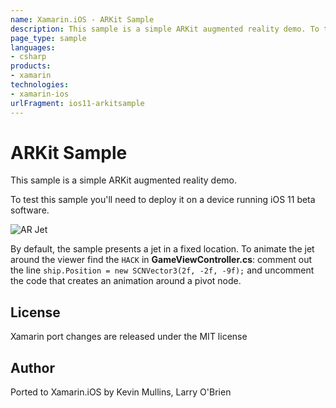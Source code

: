 ```yaml
---
name: Xamarin.iOS - ARKit Sample
description: This sample is a simple ARKit augmented reality demo. To test this sample you'll need to deploy it on a device running iOS 11 beta software. By...
page_type: sample
languages:
- csharp
products:
- xamarin
technologies:
- xamarin-ios
urlFragment: ios11-arkitsample
---
```

# ARKit Sample

This sample is a simple ARKit augmented reality demo.

To test this sample you'll need to deploy it on a device running iOS 11 beta software.

![AR Jet](Screenshots/jet.png)

By default, the sample presents a jet in a fixed location. To animate the jet around the viewer find the `HACK` in **GameViewController.cs**: comment out the line `ship.Position = new SCNVector3(2f, -2f, -9f);` and uncomment the code that creates an animation around a pivot node.

## License

Xamarin port changes are released under the MIT license

## Author

Ported to Xamarin.iOS by Kevin Mullins, Larry O'Brien
